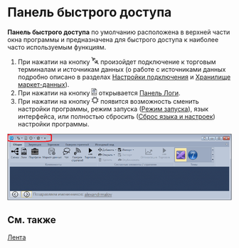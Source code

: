 # Панель быстрого доступа

**Панель быстрого доступа** по умолчанию расположена в верхней части окна программы и предназначена для быстрого доступа к наиболее часто используемым функциям.

1. При нажатии на кнопку ![Designer The quick access toolbar 00](../images/Designer_quick_access_toolbar_00.png) произойдет подключение к торговым терминалам и источникам данных (о работе с источниками данных подробно описано в разделах [Настройки подключения](Designer_Connection_settings.md) и [Хранилище маркет\-данных](Designer_Repository_of_historical_data.md)).
2. При нажатии на кнопку ![Designer The quick access toolbar 01](../images/Designer_quick_access_toolbar_01.png) открывается [Панель Логи](Designer_Panel_Logs.md).
3. При нажатии на кнопку ![Designer The quick access toolbar 02](../images/Designer_quick_access_toolbar_02.png) появится возможность сменить настройки программы, режим запуска ([Режим запуска](Designer_Start_mode.md)), язык интерфейса, или полностью сбросить ([Сброс языка и настроек](Designer_Reset_language_settings.md)) настройки программы.

![Designer The quick access toolbar 03](../images/Designer_quick_access_toolbar_03.png)

## См. также

[Лента](Designer_Tape.md)
